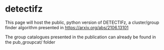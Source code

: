 # detectifz
This page will host the public, python version of DETECTIFz, a cluster/group finder algorithm presented in https://arxiv.org/abs/2106.13101

The group catalogues presented in the publication can already be found in the pub_groupcat/ folder
